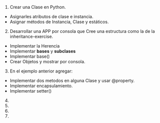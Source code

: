 1. Crear una Clase en Python.
  - Asignarles atributos de clase e instancia.
  - Asignar métodos de Instancia, Clase y estáticos.

2. Desarrollar una APP por consola que Cree una estructura como la de la  inheritance-exercise.
  -  Implementar la Herencia
  -  Implementar __bases__ y __subclases__
  -  Implementar base()
  -  Crear Objetos y mostrar por consola.    

3.  En el ejemplo anterior agregar:
  -  Implementar dos metodos en alguna Clase y usar @property.
  -  Implementar encapsulamiento.
  -  Implementar setter()

4.  

5.  

6.  

7.  
